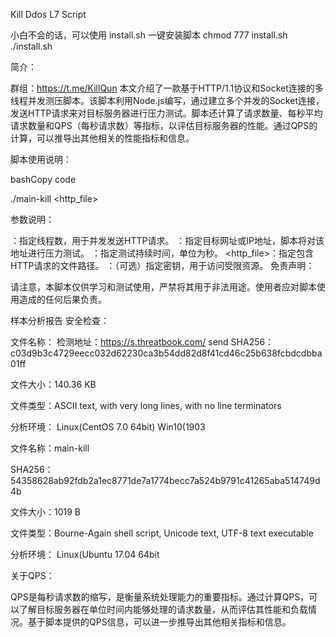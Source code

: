Kill Ddos L7 Script

小白不会的话，可以使用 install.sh 一键安装脚本
chmod 777 install.sh
./install.sh

简介：

群组：https://t.me/KillQun
本文介绍了一款基于HTTP/1.1协议和Socket连接的多线程并发测压脚本。该脚本利用Node.js编写，通过建立多个并发的Socket连接，发送HTTP请求来对目标服务器进行压力测试。脚本还计算了请求数量、每秒平均请求数量和QPS（每秒请求数）等指标，以评估目标服务器的性能。通过QPS的计算，可以推导出其他相关的性能指标和信息。

脚本使用说明：

bashCopy code

./main-kill <threads> <target> <duration> <http_file> <key>

参数说明：

<threads>：指定线程数，用于并发发送HTTP请求。
<target>：指定目标网址或IP地址，脚本将对该地址进行压力测试。
<duration>：指定测试持续时间，单位为秒。
<http_file>：指定包含HTTP请求的文件路径。
<key>：（可选）指定密钥，用于访问受限资源。
免责声明：

请注意，本脚本仅供学习和测试使用，严禁将其用于非法用途。使用者应对脚本使用造成的任何后果负责。

样本分析报告 安全检查：

文件名称：
检测地址：https://s.threatbook.com/
send SHA256： c03d9b3c4729eecc032d62230ca3b54dd82d8f41cd46c25b638fcbdcdbba01ff

文件大小：140.36 KB

文件类型：ASCII text, with very long lines, with no line terminators

分析环境： Linux(CentOS 7.0 64bit) Win10(1903

文件名称：main-kill

SHA256： 54358628ab92fdb2a1ec8771de7a1774becc7a524b9791c41265aba514749d4b

文件大小：1019 B

文件类型：Bourne-Again shell script, Unicode text, UTF-8 text executable

分析环境： Linux(Ubuntu 17.04 64bit

关于QPS：

QPS是每秒请求数的缩写，是衡量系统处理能力的重要指标。通过计算QPS，可以了解目标服务器在单位时间内能够处理的请求数量，从而评估其性能和负载情况。基于脚本提供的QPS信息，可以进一步推导出其他相关指标和信息。